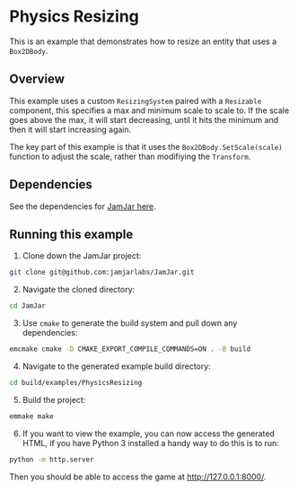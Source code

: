 # Physics Resizing

This is an example that demonstrates how to resize an entity that uses a `Box2DBody`.

## Overview

This example uses a custom `ResizingSystem` paired with a `Resizable` component, this specifies a max and minimum scale
to scale to. If the scale goes above the max, it will start decreasing, until it hits the minimum and then it will
start increasing again.

The key part of this example is that it uses the `Box2DBody.SetScale(scale)` function to adjust the scale, rather
than modifiying the `Transform`.

## Dependencies

See the dependencies for [JamJar here](../../README.md#Dependencies).

## Running this example

1. Clone down the JamJar project:

```bash
git clone git@github.com:jamjarlabs/JamJar.git
```

2. Navigate the cloned directory:

```bash
cd JamJar
```

3. Use `cmake` to generate the build system and pull down any dependencies:

```bash
emcmake cmake -D CMAKE_EXPORT_COMPILE_COMMANDS=ON . -B build
```

4. Navigate to the generated example build directory:

```bash
cd build/examples/PhysicsResizing
```

5. Build the project:

```bash
emmake make
```

6. If you want to view the example, you can now access the generated HTML, if you have Python 3 installed a handy way
to do this is to run:

```bash
python -m http.server
```

Then you should be able to access the game at <http://127.0.0.1:8000/>.
